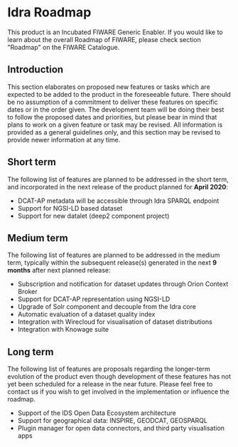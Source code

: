 # Idra Roadmap

This product is an Incubated FIWARE Generic
Enabler. If you would like to learn about the overall Roadmap of FIWARE, please
check section "Roadmap" on the FIWARE Catalogue.

## Introduction

This section elaborates on proposed new features or tasks which are expected to
be added to the product in the foreseeable future. There should be no assumption
of a commitment to deliver these features on specific dates or in the order
given. The development team will be doing their best to follow the proposed
dates and priorities, but please bear in mind that plans to work on a given
feature or task may be revised. All information is provided as a general
guidelines only, and this section may be revised to provide newer information at
any time.

## Short term

The following list of features are planned to be addressed in the short term,
and incorporated in the next release of the product planned for **April 2020**:

- DCAT-AP metadata will be accessible through Idra SPARQL endpoint
- Support for NGSI-LD based dataset
- Support for new datalet (deep2 component project)

## Medium term

The following list of features are planned to be addressed in the medium term,
typically within the subsequent release(s) generated in the next **9 months**
after next planned release:
- Subscription and notification for dataset updates through Orion Context Broker
- Support for DCAT-AP representation using NGSI-LD
- Upgrade of Solr component and decouple from the Idra core
- Automatic evaluation of a dataset quality index
- Integration with Wirecloud for visualisation of dataset distributions
- Integration with Knowage suite

## Long term

The following list of features are proposals regarding the longer-term evolution
of the product even though development of these features has not yet been
scheduled for a release in the near future. Please feel free to contact us if
you wish to get involved in the implementation or influence the roadmap.

- Support of the IDS Open Data Ecosystem architecture 
- Support for geographical data:  INSPIRE, GEODCAT, GEOSPARQL
- Plugin manager for open data connectors, and third party visualisation apps
